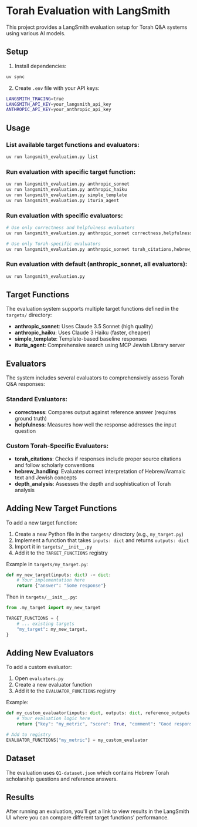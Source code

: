 # Torah Evaluation with LangSmith

This project provides a LangSmith evaluation setup for Torah Q&A systems using various AI models.

## Setup

1. Install dependencies:
```bash
uv sync
```

2. Create `.env` file with your API keys:
```bash
LANGSMITH_TRACING=true
LANGSMITH_API_KEY=your_langsmith_api_key
ANTHROPIC_API_KEY=your_anthropic_api_key
```

## Usage

### List available target functions and evaluators:
```bash
uv run langsmith_evaluation.py list
```

### Run evaluation with specific target function:
```bash
uv run langsmith_evaluation.py anthropic_sonnet
uv run langsmith_evaluation.py anthropic_haiku
uv run langsmith_evaluation.py simple_template
uv run langsmith_evaluation.py ituria_agent
```

### Run evaluation with specific evaluators:
```bash
# Use only correctness and helpfulness evaluators
uv run langsmith_evaluation.py anthropic_sonnet correctness,helpfulness

# Use only Torah-specific evaluators
uv run langsmith_evaluation.py anthropic_sonnet torah_citations,hebrew_handling
```

### Run evaluation with default (anthropic_sonnet, all evaluators):
```bash
uv run langsmith_evaluation.py
```

## Target Functions

The evaluation system supports multiple target functions defined in the `targets/` directory:

- **anthropic_sonnet**: Uses Claude 3.5 Sonnet (high quality)
- **anthropic_haiku**: Uses Claude 3 Haiku (faster, cheaper)  
- **simple_template**: Template-based baseline responses
- **ituria_agent**: Comprehensive search using MCP Jewish Library server

## Evaluators

The system includes several evaluators to comprehensively assess Torah Q&A responses:

### Standard Evaluators:
- **correctness**: Compares output against reference answer (requires ground truth)
- **helpfulness**: Measures how well the response addresses the input question

### Custom Torah-Specific Evaluators:
- **torah_citations**: Checks if responses include proper source citations and follow scholarly conventions
- **hebrew_handling**: Evaluates correct interpretation of Hebrew/Aramaic text and Jewish concepts
- **depth_analysis**: Assesses the depth and sophistication of Torah analysis

## Adding New Target Functions

To add a new target function:

1. Create a new Python file in the `targets/` directory (e.g., `my_target.py`)
2. Implement a function that takes `inputs: dict` and returns `outputs: dict`
3. Import it in `targets/__init__.py`
4. Add it to the `TARGET_FUNCTIONS` registry

Example in `targets/my_target.py`:
```python
def my_new_target(inputs: dict) -> dict:
    # Your implementation here
    return {"answer": "Some response"}
```

Then in `targets/__init__.py`:
```python
from .my_target import my_new_target

TARGET_FUNCTIONS = {
    # ... existing targets
    "my_target": my_new_target,
}
```

## Adding New Evaluators

To add a custom evaluator:

1. Open `evaluators.py` 
2. Create a new evaluator function
3. Add it to the `EVALUATOR_FUNCTIONS` registry

Example:
```python
def my_custom_evaluator(inputs: dict, outputs: dict, reference_outputs: dict):
    # Your evaluation logic here
    return {"key": "my_metric", "score": True, "comment": "Good response"}

# Add to registry  
EVALUATOR_FUNCTIONS["my_metric"] = my_custom_evaluator
```

## Dataset

The evaluation uses `Q1-dataset.json` which contains Hebrew Torah scholarship questions and reference answers.

## Results

After running an evaluation, you'll get a link to view results in the LangSmith UI where you can compare different target functions' performance.
